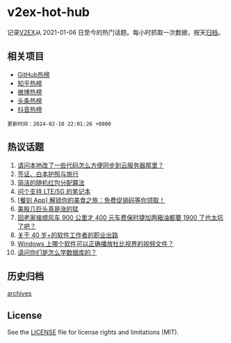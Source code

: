 # v2ex-hot-hub

 记录[V2EX](https://www.v2ex.com/)从 2021-01-06 日至今的热门话题。每小时抓取一次数据，按天[归档](archives)。
 
 ## 相关项目

- [GitHub热榜](https://github.com/it985/github-hot-hub)
- [知乎热榜](https://github.com/it985/zhihu-hot-hub)
- [微博热榜](https://github.com/it985/weibo-hot-hub)
- [头条热榜](https://github.com/it985/toutiao-hot-hub)
- [抖音热榜](https://github.com/it985/douyin-hot-hub)


 `更新时间：2024-02-10 22:01:26 +0800`

## 热议话题

1. [请问本地改了一些代码怎么方便同步到云服务器那里？](https://www.v2ex.com/t/1015243)
1. [签证、白本护照与旅行](https://www.v2ex.com/t/1015219)
1. [简洁的随机红包分配算法](https://www.v2ex.com/t/1015205)
1. [问个支持 LTE/5G 的笔记本](https://www.v2ex.com/t/1015208)
1. [[餐刻 App] 解锁你的美食之旅：免费促销码等你领取！](https://www.v2ex.com/t/1015211)
1. [美股几巨头真是涨的猛](https://www.v2ex.com/t/1015216)
1. [回老家接顺风车 900 公里才 400 元车费保时捷加两箱油都要 1900 了也太坑了吧？](https://www.v2ex.com/t/1015247)
1. [关于 40 岁+的软件工作者的职业出路](https://www.v2ex.com/t/1015221)
1. [Windows 上哪个软件可以正确播放杜比视界的视频文件？](https://www.v2ex.com/t/1015244)
1. [请问你们是怎么学数据库的？](https://www.v2ex.com/t/1015190)

## 历史归档

[archives](archives)

## License

See the [LICENSE](LICENSE) file for license rights and limitations (MIT).
